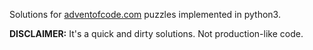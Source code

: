 Solutions for [adventofcode.com](http://adventofcode.com/) puzzles implemented in python3.

**DISCLAIMER:** It's a quick and dirty solutions. Not production-like code.